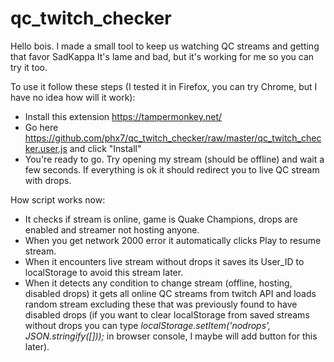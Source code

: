 # qc_twitch_checker
Hello bois.
I made a small tool to keep us watching QC streams and getting that favor SadKappa
It's lame and bad, but it's working for me so you can try it too.

To use it follow these steps (I tested it in Firefox, you can try Chrome, but I have no idea how will it work):
- Install this extension https://tampermonkey.net/
- Go here https://github.com/phx7/qc_twitch_checker/raw/master/qc_twitch_checker.user.js and click "Install"
- You're ready to go. Try opening my stream (should be offline) and wait a few seconds. If everything is ok it should redirect you to live QC stream with drops.

How script works now:
- It checks if stream is online, game is Quake Champions, drops are enabled and streamer not hosting anyone.
- When you get network 2000 error it automatically clicks Play to resume stream.
- When it encounters live stream without drops it saves its User_ID to localStorage to avoid this stream later.
- When it detects any condition to change stream (offline, hosting, disabled drops) it gets all online QC streams from twitch API and loads random stream excluding these that was previously found to have disabled drops (if you want to clear localStorage from saved streams without drops you can type <i>localStorage.setItem('nodrops', JSON.stringify([]));</i> in browser console, I maybe will add button for this later).
